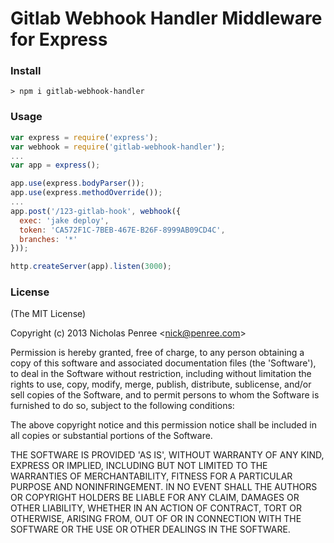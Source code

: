 # Gitlab Webhook Handler Middleware for Express

### Install

    > npm i gitlab-webhook-handler
    
### Usage

```javascript
var express = require('express');
var webhook = require('gitlab-webhook-handler');
...
var app = express();

app.use(express.bodyParser());
app.use(express.methodOverride());
...
app.post('/123-gitlab-hook', webhook({
  exec: 'jake deploy',
  token: 'CA572F1C-7BEB-467E-B26F-8999AB09CD4C',
  branches: '*'
}));

http.createServer(app).listen(3000);
```

### License 

(The MIT License)

Copyright (c) 2013 Nicholas Penree &lt;nick@penree.com&gt;

Permission is hereby granted, free of charge, to any person obtaining
a copy of this software and associated documentation files (the
'Software'), to deal in the Software without restriction, including
without limitation the rights to use, copy, modify, merge, publish,
distribute, sublicense, and/or sell copies of the Software, and to
permit persons to whom the Software is furnished to do so, subject to
the following conditions:

The above copyright notice and this permission notice shall be
included in all copies or substantial portions of the Software.

THE SOFTWARE IS PROVIDED 'AS IS', WITHOUT WARRANTY OF ANY KIND,
EXPRESS OR IMPLIED, INCLUDING BUT NOT LIMITED TO THE WARRANTIES OF
MERCHANTABILITY, FITNESS FOR A PARTICULAR PURPOSE AND NONINFRINGEMENT.
IN NO EVENT SHALL THE AUTHORS OR COPYRIGHT HOLDERS BE LIABLE FOR ANY
CLAIM, DAMAGES OR OTHER LIABILITY, WHETHER IN AN ACTION OF CONTRACT,
TORT OR OTHERWISE, ARISING FROM, OUT OF OR IN CONNECTION WITH THE
SOFTWARE OR THE USE OR OTHER DEALINGS IN THE SOFTWARE.